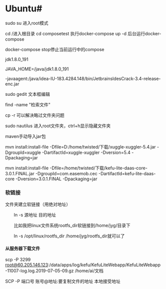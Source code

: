 # Ubuntu#

sudo su  进入root模式

cd /进入根目录  cd composetest 执行docker-compose up -d 后台运行docker-compose

docker-compose stop停止当前运行中的compose

jdk1.8.0_191

JAVA_HOME=/java/jdk1.8.0_191

-javaagent:/java/idea-IU-183.4284.148/bin/JetbrainsIdesCrack-3.4-release-enc.jar

sudo gedit 文本框编辑

find -name "检索文件"

cp -r 可以解决略过文件夹问题

sudo nautilus 进入root文件夹，ctrl+h显示隐藏文件夹





maven手动导入jar包

mvn install:install-file -Dfile=D:/home/twisted/下载/xuggle-xuggler-5.4.jar -DgroupId=xuggle -DartifactId=xuggle-xuggler -Dversion=5.4 -Dpackaging=jar

mvn install:install-file -Dfile=/home/twisted/下载/kefu-lite-daas-core-3.0.1.FINAL.jar -DgroupId=com.easemob.cec -DartifactId=kefu-lite-daas-core -Dversion=3.0.1.FINAL -Dpackaging=jar





### 软链接

文件夹建立软链接（用绝对地址）

　　ln -s 源地址  目的地址

　　比如我把linux文件系统rootfs_dir软链接到/home/jyg/目录下

　　ln -s /opt/linux/rootfs_dir  /home/jyg/rootfs_dir就可以了



#### 从服务器下载文件

scp -P 3299  root@60.205.146.123:/data/apps/log/kefu/KefuLiteWebapp/KefuLiteWebapp-11007-log.log.2019-07-05-09.gz /home/ai/文档

SCP -P 端口号  账号@地址:要复制文件的地址  本地接受地址
